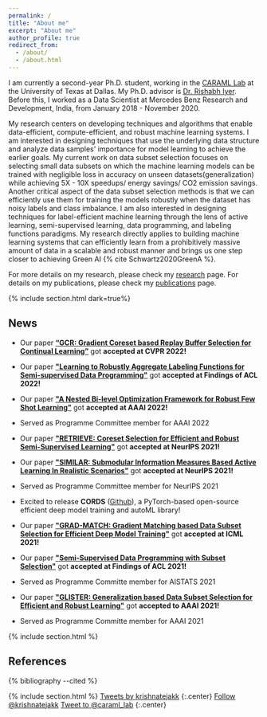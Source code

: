 ```yaml
---
permalink: /
title: "About me"
excerpt: "About me"
author_profile: true
redirect_from: 
  - /about/
  - /about.html
---
```


I am currently a second-year Ph.D. student, working in the [CARAML Lab](https://www.caraml-lab.com/) at the University of Texas at Dallas.  My Ph.D. advisor is [Dr. Rishabh Iyer](https://sites.google.com/view/rishabhiyer/home?authuser=0). Before this, I worked as a Data Scientist at Mercedes Benz Research and Development, India, from January 2018 - November 2020.

My research centers on developing techniques and algorithms that enable data-efficient, compute-efficient, and robust machine learning systems. I am interested in designing techniques that use the underlying data structure and analyze data samples' importance for model learning to achieve the earlier goals. My current work on data subset selection focuses on selecting small data subsets on which the machine learning models can be trained with negligible loss in accuracy on unseen datasets(generalization) while achieving 5X - 10X speedups/ energy savings/ CO2 emission savings. Another critical aspect of the data subset selection methods is that we can efficiently use them for training the models robustly when the dataset has noisy labels and class imbalance. I am also interested in designing techniques for label-efficient machine learning through the lens of active learning, semi-supervised learning, data programming, and labeling functions paradigms. My research directly applies to building machine learning systems that can efficiently learn from a prohibitively massive amount of data in a scalable and robust manner and brings us one step closer to achieving Green AI {% cite Schwartz2020GreenA %}.

For more details on my research, please check my [research](/research) page. For details on my publications, please check my [publications](/publications) page.

{% include section.html dark=true%}

News
---------
- Our paper **[“GCR: Gradient Coreset based Replay Buffer Selection for Continual Learning”](https://arxiv.org/abs/2111.11210)** got **accepted at CVPR 2022!**

- Our paper **["Learning to Robustly Aggregate Labeling Functions for Semi-supervised Data Programming"](https://arxiv.org/abs/2109.11410)** got **accepted at Findings of ACL 2022!**

- Our paper **["A Nested Bi-level Optimization Framework for Robust Few Shot Learning"](https://arxiv.org/abs/2011.06782)** got **accepted at AAAI 2022!** 

- Served as Programme Committee member for AAAI 2022

- Our paper **["RETRIEVE: Coreset Selection for Efficient and Robust Semi-Supervised Learning"](https://papers.nips.cc/paper/2021/hash/793bc52a941b3951dfdb85fb04f9fd06-Abstract.html)** got **accepted at NeurIPS 2021!**

- Our paper **["SIMILAR: Submodular Information Measures Based Active Learning In Realistic Scenarios"](https://proceedings.neurips.cc/paper/2021/hash/9af08cda54faea9adf40a201794183cf-Abstract.html)** got **accepted at NeurIPS 2021!** 

- Served as Programme Committee member for NeurIPS 2021 

- Excited to release **CORDS**  ([Github](https://github.com/decile-team/cords)), a PyTorch-based open-source efficient deep model training and autoML library! 

- Our paper **["GRAD-MATCH: Gradient Matching based Data Subset Selection for Efficient Deep Model Training"](http://proceedings.mlr.press/v139/killamsetty21a.html)** got **accepted at ICML 2021!** 

- Our paper **["Semi-Supervised Data Programming with Subset Selection"](https://aclanthology.org/2021.findings-acl.408/)** got **accepted at Findings of ACL 2021!** 

- Served as Programme Committe member for AISTATS 2021

- Our paper **["GLISTER: Generalization based Data Subset Selection for Efficient and Robust Learning"](https://ojs.aaai.org/index.php/AAAI/article/view/16988)** got **accepted to AAAI 2021!**

- Served as Programme Committe member for AAAI 2021

{% include section.html %}

References
----------
{% bibliography --cited %}

{% include section.html %}
<a class="twitter-timeline"  data-width="400" data-height="400" href="https://twitter.com/krishnatejakk?ref_src=twsrc%5Etfw">Tweets by krishnatejakk</a> <script async src="https://platform.twitter.com/widgets.js" charset="utf-8"></script>
{:.center}
<a href="https://twitter.com/krishnatejakk?ref_src=twsrc%5Etfw" class="twitter-follow-button" data-show-count="false">Follow @krishnatejakk</a><script async src="https://platform.twitter.com/widgets.js" charset="utf-8"></script>
<a href="https://twitter.com/intent/tweet?screen_name=krishnatejakk&ref_src=twsrc%5Etfw" class="twitter-mention-button" data-show-count="false">Tweet to @caraml_lab</a><script async src="https://platform.twitter.com/widgets.js" charset="utf-8"></script>
{:.center}

